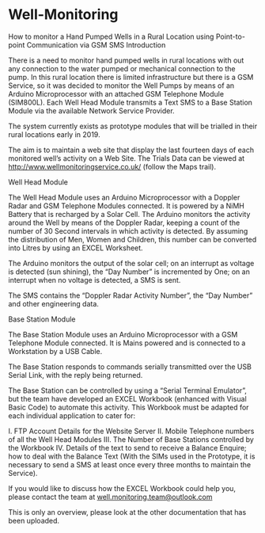 # Well-Monitoring
How to monitor a Hand Pumped Wells in a Rural Location using Point-to-point Communication via GSM SMS
Introduction

There is a need to monitor hand pumped wells in rural locations with out any connection to the water pumped or mechanical connection to the pump. In this rural location there is limited infrastructure but there is a GSM Service, so it was decided to monitor the Well Pumps by means of an Arduino Microprocessor with an attached GSM Telephone Module (SIM800L).  Each Well Head Module transmits a Text SMS to a Base Station Module via the available Network Service Provider.

The system  currently exists as prototype modules that will be trialled in their rural locations early in 2019.

The aim is to maintain a web site that display the last fourteen days of each monitored well’s activity on a Web Site. The Trials Data can be viewed at http://www.wellmonitoringservice.co.uk/ (follow the Maps trail).

Well Head Module

The Well Head Module uses an Arduino Microprocessor with a Doppler Radar and GSM Telephone Modules connected. It is powered by a NiMH Battery that is recharged by a Solar Cell. The Arduino monitors the activity around the Well by means of the Doppler Radar, keeping a count of the number of 30 Second intervals in which activity is detected. By assuming the distribution of Men, Women and Children, this number can be converted into Litres by using an EXCEL Worksheet.

The Arduino monitors the output of the solar cell; on an interrupt as voltage is detected (sun shining), the “Day Number” is incremented by One; on an interrupt when no voltage is detected, a SMS is sent.

The SMS contains the “Doppler Radar Activity Number”, the “Day Number” and other engineering data.

Base Station Module

The Base Station Module uses an Arduino Microprocessor with a GSM Telephone Module connected. It is Mains powered and is connected to a Workstation by a USB Cable.

The Base Station responds to commands serially transmitted over the USB Serial Link, with the reply being returned. 

The Base Station can be controlled by using a “Serial Terminal Emulator”, but the team have developed an EXCEL Workbook (enhanced with Visual Basic Code) to automate this activity. This Workbook must be adapted for each individual application to cater for: 

I.	FTP Account Details for the Website Server
II.	Mobile Telephone numbers of all the Well Head Modules
III.	The Number of Base Stations controlled by the Workbook
IV.	Details of the text to send to receive a Balance Enquire; how to deal with the Balance Text (With the SIMs used in the Prototype, it is necessary to send a SMS at least once every three months to maintain the Service).

If you would like to discuss how the EXCEL Workbook could help you, please contact the team at well.monitoring.team@outlook.com 



This is only an overview, please look at the other documentation that has been uploaded. 

